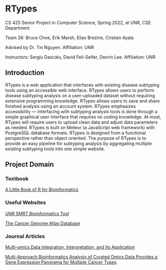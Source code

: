 # RTypes
CS 425 Senior Project in Computer Science, Spring 2022, at UNR, CSE Department

Team 26: Bruce Choe, Erik Marsh, Elias Brezine, Cristian Ayala

Advised by Dr. Tin Nguyen. Affiliation: UNR

Instructors: Sergiu Dascalu, David Feil-Seifer, Devrin Lee. Affiliation: UNR
## Introduction
RTypes is a web application that interfaces with existing disease subtyping tools using an accessible web interface. RTypes allows users to perform disease subtyping analysis on a user-uploaded dataset without requiring extensive programming knowledge. RTypes allows users to save and share finished analysis using an account system. RTypes emphasizes accessibility — interfacing with subtyping analysis tools is done through a simple graphical user interface that requires no coding knowledge. At most, RTypes will require users to upload clean data and adjust data parameters as needed. RTypes is built on Meteor (a JavaScript web framework) with PostgreSQL database formats. RTypes is designed from a functional perspective rather than object oriented. The purpose of RTypes is to provide an easy pipeline for subtyping analysis by aggregating multiple existing subtyping tools into one simple website. 

## Project Domain

### Textbook
[A Little Book of R for Bioinformatics](https://a-little-book-of-r-for-bioinformatics.readthedocs.io/en/latest/#)

### Useful Websites
[UNR SMRT Bioinformatics Tool](https://bioinformatics.cse.unr.edu/software/SMRT/)

[The Cancer Genome Atlas Database](https://www.cancer.gov/about-nci/organization/ccg/research/structural-genomics/tcga)

### Journal Articles
[Multi-omics Data Integration, Interpretation, and Its Application](https://journals.sagepub.com/doi/full/10.1177/1177932219899051)

[Multi-Approach Bioinformatics Analysis of Curated Omics Data Provides a Gene Expression Panorama for Multiple Cancer Types](https://www.frontiersin.org/articles/10.3389/fgene.2020.586602/full)

